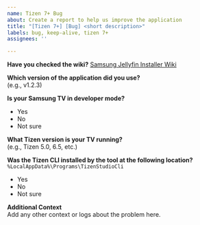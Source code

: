 ```yaml
---
name: Tizen 7+ Bug
about: Create a report to help us improve the application
title: "[Tizen 7+] [Bug] <short description>"
labels: bug, keep-alive, tizen 7+
assignees: ''

---
```


**Have you checked the wiki?**
[Samsung Jellyfin Installer Wiki](https://github.com/PatrickSt1991/Samsung-Jellyfin-Installer/wiki)

**Which version of the application did you use?**  
(e.g., v1.2.3)

**Is your Samsung TV in developer mode?**  
- Yes  
- No  
- Not sure

**What Tizen version is your TV running?**  
(e.g., Tizen 5.0, 6.5, etc.)

**Was the Tizen CLI installed by the tool at the following location?**  
`%LocalAppData%\Programs\TizenStudioCli`  
- Yes  
- No  
- Not sure

**Additional Context**  
Add any other context or logs about the problem here.
